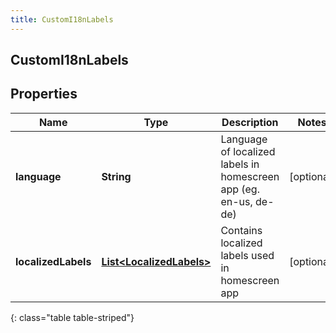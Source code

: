 ```yaml
---
title: CustomI18nLabels
---
```

## CustomI18nLabels


## Properties

| Name | Type | Description | Notes |
| ------------ | ------------- | ------------- | ------------- |
| **language** | <!----><!---->**String**<!----> | Language of localized labels in homescreen app (eg. en-us, de-de) |  [optional] |
| **localizedLabels** | <!----><!---->[**List&lt;LocalizedLabels&gt;**](LocalizedLabels.html)<!----> | Contains localized labels used in homescreen app |  [optional] |
{: class="table table-striped"}



